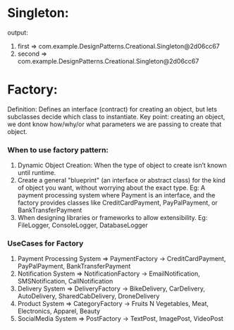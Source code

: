 # Singleton:
output:
1. first => com.example.DesignPatterns.Creational.Singleton@2d06cc67 
2. second => com.example.DesignPatterns.Creational.Singleton@2d06cc67

# Factory:
Definition: 
Defines an interface (contract) for creating an object, but lets subclasses decide which class to instantiate.
Key point: creating an object, we dont know how/why/or what parameters we are passing to create that object.

### When to use factory pattern:
1. Dynamic Object Creation: When the type of object to create isn’t known until runtime.
2. Create a general "blueprint" (an interface or abstract class) for the kind of object you want, without worrying about the exact type. 
Eg: A payment processing system where Payment is an interface, and the factory provides classes like CreditCardPayment, PayPalPayment, or BankTransferPayment
3. When designing libraries or frameworks to allow extensibility. 
Eg: FileLogger, ConsoleLogger, DatabaseLogger

### UseCases for Factory
1. Payment Processing System => PaymentFactory -> CreditCardPayment, PayPalPayment, BankTransferPayment
2. Notification System => NotificationFactory -> EmailNotification, SMSNotification, CallNotification
3. Delivery System => DeliveryFactory -> BikeDelivery, CarDelivery, AutoDelivery, SharedCabDelivery, DroneDelivery
4. Product System => CategoryFactory -> Fruits N Vegetables, Meat, Electronics, Apparel, Beauty 
5. SocialMedia System => PostFactory -> TextPost, ImagePost, VideoPost